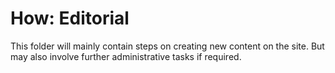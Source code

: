# How: Editorial

This folder will mainly contain steps on creating new content on the site.  But may also involve further administrative tasks if required.